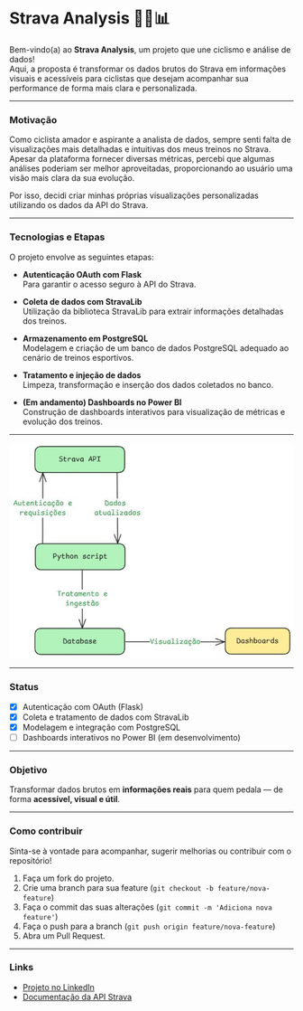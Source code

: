 # Strava Analysis 🚴‍♂️📊

Bem-vindo(a) ao **Strava Analysis**, um projeto que une ciclismo e análise de dados!  
Aqui, a proposta é transformar os dados brutos do Strava em informações visuais e acessíveis para ciclistas que desejam acompanhar sua performance de forma mais clara e personalizada.

---

### Motivação

Como ciclista amador e aspirante a analista de dados, sempre senti falta de visualizações mais detalhadas e intuitivas dos meus treinos no Strava. Apesar da plataforma fornecer diversas métricas, percebi que algumas análises poderiam ser melhor aproveitadas, proporcionando ao usuário uma visão mais clara da sua evolução.

Por isso, decidi criar minhas próprias visualizações personalizadas utilizando os dados da API do Strava.

---

### Tecnologias e Etapas

O projeto envolve as seguintes etapas:

- **Autenticação OAuth com Flask**  
  Para garantir o acesso seguro à API do Strava.

- **Coleta de dados com StravaLib**  
  Utilização da biblioteca StravaLib para extrair informações detalhadas dos treinos.

- **Armazenamento em PostgreSQL**  
  Modelagem e criação de um banco de dados PostgreSQL adequado ao cenário de treinos esportivos.

- **Tratamento e injeção de dados**  
  Limpeza, transformação e inserção dos dados coletados no banco.

- **(Em andamento) Dashboards no Power BI**  
  Construção de dashboards interativos para visualização de métricas e evolução dos treinos.

---

![imagem](strava_app.jpeg)

---

### Status

- [x] Autenticação com OAuth (Flask)
- [x] Coleta e tratamento de dados com StravaLib
- [x] Modelagem e integração com PostgreSQL
- [ ] Dashboards interativos no Power BI (em desenvolvimento)

---

### Objetivo

Transformar dados brutos em **informações reais** para quem pedala — de forma **acessível, visual e útil**.

---

### Como contribuir

Sinta-se à vontade para acompanhar, sugerir melhorias ou contribuir com o repositório!

1. Faça um fork do projeto.
2. Crie uma branch para sua feature (`git checkout -b feature/nova-feature`)
3. Faça o commit das suas alterações (`git commit -m 'Adiciona nova feature'`)
4. Faça o push para a branch (`git push origin feature/nova-feature`)
5. Abra um Pull Request.

---

### Links

- [Projeto no LinkedIn](https://lnkd.in/egUaVM5X)
- [Documentação da API Strava](https://developers.strava.com/)
